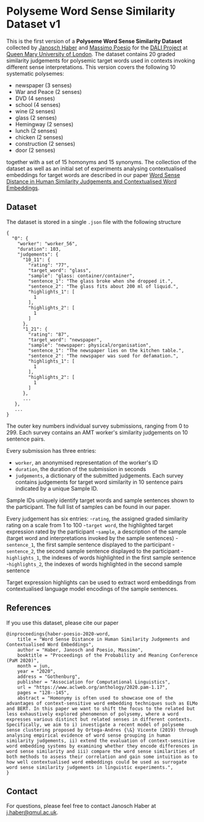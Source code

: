 # Polyseme Word Sense Similarity Dataset v1

This is the first version of a **Polyseme Word Sense Similarity Dataset** collected by [Janosch Haber](http://janoschhaber.com) and [Massimo Poesio](https://sites.google.com/view/massimo-poesio/home) for the [DALI Project](http://dali.eecs.qmul.ac.uk/) at [Queen Mary University of London](https://www.qmul.ac.uk/). The dataset contains 20 graded similarity judgements for polysemic target words used in contexts invoking different sense interpretations. This version covers the following 10 systematic polysemes:

- newspaper (3 senses)
- War and Peace (2 senses)
- DVD (4 senses)
- school (4 senses)
- wine (2 senses)
- glass (2 senses)
- Hemingway (2 senses)
- lunch (2 senses)
- chicken (2 senses)
- construction (2 senses)
- door (2 senses)

together with a set of 15 homonyms and 15 synonyms. The collection of the dataset as well as an initial set of experiments analysing contextualised embeddings for target words are described in our paper [Word Sense Distance in Human Similarity Judgements and Contextualised Word Embeddings](https://www.aclweb.org/anthology/2020.pam-1.17.pdf).


## Dataset

The dataset is stored in a single `.json` file with the following structure

```
{
  "0": {
    "worker": "worker_56",
    "duration": 103,
    "judgements": {
      "10_11": {
        "rating": "77",
        "target_word": "glass",
        "sample": "glass: container/container",
        "sentence_1": "The glass broke when she dropped it.",
        "sentence_2": "The glass fits about 200 ml of liquid.",
        "highlights_1": [
          1
        ],
        "highlights_2": [
          1
        ]
      },
      "1_21": {
        "rating": "87",
        "target_word": "newspaper",
        "sample": "newspaper: physical/organisation",
        "sentence_1": "The newspaper lies on the kitchen table.",
        "sentence_2": "The newspaper was sued for defamation.",
        "highlights_1": [
          1
        ],
        "highlights_2": [
          1
        ]
      },
      ...
   },
   ...
}
```
The outer key numbers individual survey submissions, ranging from 0 to 299. Each survey contains an AMT worker's similarity judgements on 10 sentence pairs. 

Every submission has three entries: 
- `worker`, an anonymised representation of the worker's ID  
- `duration`, the duration of the submission in seconds
- `judgements`, a dictionary of the submitted judgements. Each survey contains judgements for target word similarity in 10 sentence pairs indicated by a unique Sample ID. 

Sample IDs uniquely identify target words and sample sentences shown to the participant. The full list of samples can be found in our paper. 

Every judgement has six entries:
-`rating`, the assigned graded similarity rating on a scale from 1 to 100
-`target word`, the highlighted target expression rated by the participant
-`sample`, a description of the sample (target word and interpretations invoked by the sample sentences)
-`sentence_1`, the first sample sentence displayed to the participant
-`sentence_2`, the second sample sentence displayed to the participant
-`highlights_1`, the indexes of words highlighted in the first sample sentence
-`highlights_2`, the indexes of words highlighted in the second sample sentence

Target expression highlights can be used to extract word embeddings from contextualised language model encodings of the sample sentences. 

## References
If you use this dataset, please cite our paper
```
@inproceedings{haber-poesio-2020-word,
    title = "Word Sense Distance in Human Similarity Judgements and Contextualised Word Embeddings",
    author = "Haber, Janosch and Poesio, Massimo",
    booktitle = "Proceedings of the Probability and Meaning Conference (PaM 2020)",
    month = jun,
    year = "2020",
    address = "Gothenburg",
    publisher = "Association for Computational Linguistics",
    url = "https://www.aclweb.org/anthology/2020.pam-1.17",
    pages = "128--145",
    abstract = "Homonymy is often used to showcase one of the advantages of context-sensitive word embedding techniques such as ELMo and BERT. In this paper we want to shift the focus to the related but less exhaustively explored phenomenon of polysemy, where a word expresses various distinct but related senses in different contexts. Specifically, we aim to i) investigate a recent model of polyseme sense clustering proposed by Ortega-Andres {\&} Vicente (2019) through analysing empirical evidence of word sense grouping in human similarity judgements, ii) extend the evaluation of context-sensitive word embedding systems by examining whether they encode differences in word sense similarity and iii) compare the word sense similarities of both methods to assess their correlation and gain some intuition as to how well contextualised word embeddings could be used as surrogate word sense similarity judgements in linguistic experiments.",
}

```

## Contact
For questions, please feel free to contact Janosch Haber at [j.haber@qmul.ac.uk](mailto:j.haber@qmul.ac.uk).